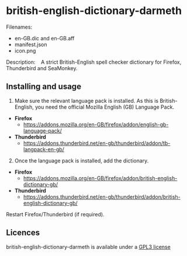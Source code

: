 
# british-english-dictionary-darmeth

Filenames:
* en-GB.dic and en-GB.aff
* manifest.json
* icon.png

Description:&nbsp;&nbsp;&nbsp;&nbsp;A strict British-English spell checker 
dictionary for Firefox, Thunderbird and SeaMonkey.<br>


## Installing and usage

1. Make sure the relevant language pack is installed. As this is British-English, 
you need the official Mozilla English (GB) Language Pack.
* <strong>Firefox</strong>
    * https://addons.mozilla.org/en-GB/firefox/addon/english-gb-language-pack/
* <strong>Thunderbird</strong>
    * https://addons.thunderbird.net/en-gb/thunderbird/addon/tb-langpack-en-gb/

2. Once the language pack is installed, add the dictionary.
* <strong>Firefox</strong>
    * https://addons.mozilla.org/en-GB/firefox/addon/british-english-dictionary-gb/<br>
* <strong>Thunderbird</strong>
    * https://addons.thunderbird.net/en-gb/thunderbird/addon/british-english-dictionary-gb/

Restart Firefox/Thunderbird (if required).


## Licences
british-english-dictionary-darmeth is available under a [GPL3 
license](https://github.com/cybrkyd/british-english-language-tools/blob/main/ext-firefox-thunderbird-seamonkey/LICENSE)
